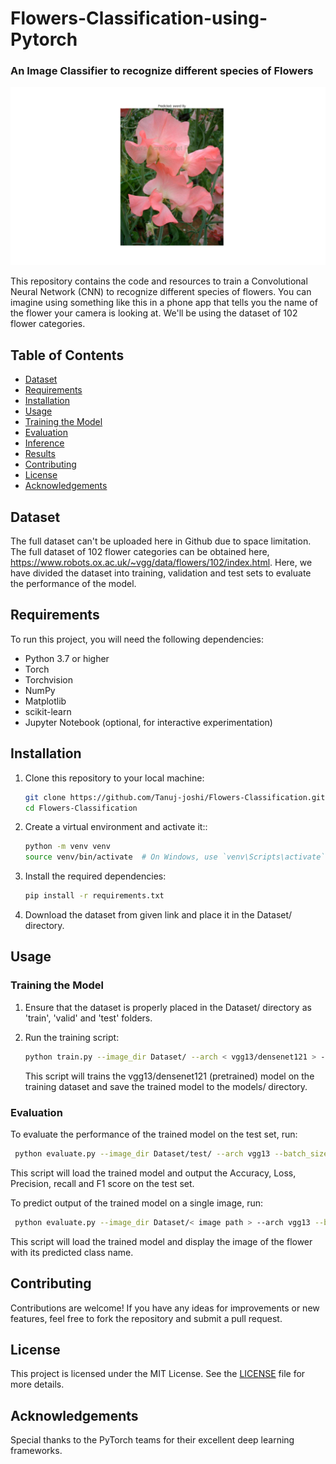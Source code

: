 # Flowers-Classification-using-Pytorch
### An Image Classifier to recognize different species of Flowers

![Description of image](output_image.png)

This repository contains the code and resources to train a Convolutional Neural Network (CNN) to recognize different species of flowers. You can imagine using something like this in a phone app that tells you the name of the flower your camera is looking at. We'll be using the dataset of 102 flower categories.

## Table of Contents

- [Dataset](#dataset)
- [Requirements](#requirements)
- [Installation](#installation)
- [Usage](#usage)
- [Training the Model](#training-the-model)
- [Evaluation](#evaluation)
- [Inference](#inference)
- [Results](#results)
- [Contributing](#contributing)
- [License](#license)
- [Acknowledgements](#acknowledgements)

## Dataset

The full dataset can't be uploaded here in Github due to space limitation. The full dataset of 102 flower categories can be obtained here, https://www.robots.ox.ac.uk/~vgg/data/flowers/102/index.html. Here, we have divided the dataset into training, validation and test sets to evaluate the performance of the model.

## Requirements

To run this project, you will need the following dependencies:

- Python 3.7 or higher
- Torch
- Torchvision
- NumPy
- Matplotlib
- scikit-learn
- Jupyter Notebook (optional, for interactive experimentation)

## Installation

1. Clone this repository to your local machine:

   ```bash
   git clone https://github.com/Tanuj-joshi/Flowers-Classification.git
   cd Flowers-Classification
   ```

2. Create a virtual environment and activate it::

   ```bash
   python -m venv venv
   source venv/bin/activate  # On Windows, use `venv\Scripts\activate`
   ```

3. Install the required dependencies:

   ```bash
   pip install -r requirements.txt
   ```

4. Download the dataset from given link and place it in the Dataset/ directory.

## Usage

### Training the Model

1. Ensure that the dataset is properly placed in the Dataset/ directory as 'train', 'valid' and 'test' folders.

2. Run the training script:

   ```bash
   python train.py --image_dir Dataset/ --arch < vgg13/densenet121 > --epoch 50 --batch_size 16 --model_path models/
   ```
   This script will trains the vgg13/densenet121 (pretrained) model on the training dataset and save the trained model to the models/ directory.

### Evaluation

 To evaluate the performance of the trained model on the test set, run:

   ```bash
    python evaluate.py --image_dir Dataset/test/ --arch vgg13 --batch_size 16 --model_path models/epoch3_classifier.pt
   ```
 This script will load the trained model and output the Accuracy, Loss, Precision, recall and F1 score on the test set.

 To predict output of the trained model on a single image, run:

   ```bash
    python evaluate.py --image_dir Dataset/< image path > --arch vgg13 --batch_size 16 --model_path models/epoch3_classifier.pt
   ```
 This script will load the trained model and display the image of the flower with its predicted class name.

## Contributing

Contributions are welcome! If you have any ideas for improvements or new features, feel free to fork the repository and submit a pull request.

## License

This project is licensed under the MIT License. See the [LICENSE](LICENSE) file for more details.

## Acknowledgements

Special thanks to the PyTorch teams for their excellent deep learning frameworks.
